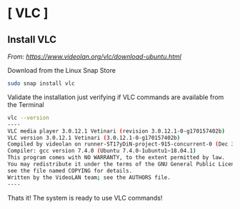# [  VLC ]

## Install VLC

*From: https://www.videolan.org/vlc/download-ubuntu.html*

Download from the Linux Snap Store

```bash
sudo snap install vlc
```


Validate the installation just verifying if VLC commands are available from the Terminal

```bash
vlc --version
----
VLC media player 3.0.12.1 Vetinari (revision 3.0.12.1-0-g170157402b)
VLC version 3.0.12.1 Vetinari (3.0.12.1-0-g170157402b)
Compiled by videolan on runner-ST17yDiN-project-915-concurrent-0 (Dec 30 2020 06:11:28)
Compiler: gcc version 7.4.0 (Ubuntu 7.4.0-1ubuntu1~18.04.1)
This program comes with NO WARRANTY, to the extent permitted by law.
You may redistribute it under the terms of the GNU General Public License;
see the file named COPYING for details.
Written by the VideoLAN team; see the AUTHORS file.
----
```



Thats it! The system is ready to use VLC commands!
